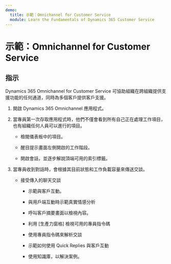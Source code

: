 ```yaml
---
demo:
  title: 示範：Omnichannel for Customer Service
  module: Learn the Fundamentals of Dynamics 365 Customer Service
---
```


# 示範：Omnichannel for Customer Service

## 指示

Dynamics 365 Omnichannel for Customer Service 可協助組織在跨組織提供支援功能的任何通道，同時為多個客戶提供客戶支援。 

1. 開啟 Dynamics 365 Omnichannel 應用程式。 

 

2. 當專員第一次存取應用程式時，他們不僅會看到所有自己正在處理工作項目，也有組織任何人員可以進行的項目。 

    - 檢閱儀表板中的項目。 

    - 醒目提示畫面左側開啟的工作階段。 

    - 開啟會話，並逐步解說頂端可用的索引標籤。 

 

3. 當專員收到對話時，會根據其目前狀態和工作負載容量來傳送交談。  

    - 接受傳入的聊天交談 

        - 示範與客戶互動。 

        - 與用戶端互動時示範真實情感分析

        - 呼叫客戶摘要畫面以檢視內容。 

        - 利用 [生產力窗格] 檢視可用的專員指令碼

        - 使用專員指令碼來解析交談

        - 示範如何使用 Quick Replies 與客戶互動

        - 使用知識庫，以解決案例。
